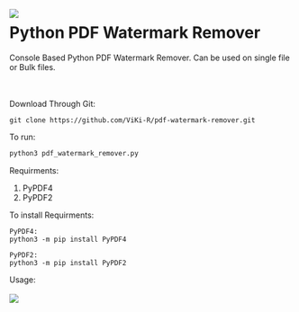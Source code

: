 <img align='left' src='https://github.com/ViKi-R/pdf-watermark-remover/blob/main/pdf.ico'></img>

# Python PDF Watermark Remover
Console Based Python PDF Watermark Remover. Can be used on single file or Bulk files. 
</br>
</br>
</br>

Download Through Git:
```
git clone https://github.com/ViKi-R/pdf-watermark-remover.git
```

To run:
```python
python3 pdf_watermark_remover.py 
```

Requirments:

1) PyPDF4
2) PyPDF2

To install Requirments:

```
PyPDF4:
python3 -m pip install PyPDF4

PyPDF2:
python3 -m pip install PyPDF2
```

Usage:
</br>
</br>
<img align='left' src='https://github.com/ViKi-R/pdf-watermark-remover/blob/main/pdf-watermark-remover.gif'></img>

